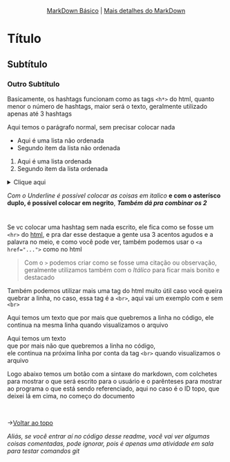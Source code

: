 <span id="topo">

<p style="text-align: center">
  <a href="#mdBasico">MarkDown Básico</a> |
  <a href="#mdDetalhado">Mais detalhes do MarkDown</a>
</p>

<span id="mdBasico">  

# Título

## Subtítulo

### Outro Subtítulo

Basicamente, os hashtags funcionam como as tags ```<h*>``` do html, quanto menor o número de hashtags, maior será o texto, geralmente utilizado apenas até 3 hashtags
  
Aqui temos o parágrafo normal, sem precisar colocar nada

- Aqui é uma lista não ordenada
- Segundo item da lista não ordenada

1. Aqui é uma lista ordenada
2. Segundo item da lista ordenada

<details>
  <summary> Clique aqui </summary>
  Aqui temos um texto "escondido" usando a tag details, o summary é o texto que aparece para a pessoa clicar e aparecer o conteúdo
</details>

_Com o Underline é possível colocar as coisas em italico_ **e com o asterísco duplo, é possível colocar em negrito**, _**Também dá pra combinar os 2**_

#
  
<span id="mdDetalhado">

Se vc colocar uma hashtag sem nada escrito, ele fica como se fosse um ```<hr>``` do <a href="https://www.w3schools.com/html/" target="_blank">html</a>, e pra dar esse destaque a gente usa 3 acentos agudos e a palavra no meio, e como você pode ver, também podemos usar o ```<a href="...">``` como no html

> Com o ```>``` podemos criar como se fosse uma citação ou observação, geralmente utilizamos também com o _Itálico_ para ficar mais bonito e destacado
  
Também podemos utilizar mais uma tag do html muito útil caso você queira quebrar a linha, no caso, essa tag é a ```<br>```, aqui vai um exemplo com e sem ```<br>```
  
Aqui temos um texto
que por mais que quebremos a linha no código,
ele continua na mesma linha quando visualizamos o arquivo
  
Aqui temos um texto <br> que por mais não que quebremos a linha no código, <br> ele continua na próxima linha por conta da tag ```<br>``` quando visualizamos o arquivo

Logo abaixo temos um botão com a sintaxe do markdown, com colchetes para mostrar o que será escrito para o usuário e o parênteses para mostrar ao programa o que está sendo referenciado, aqui no caso é o ID topo, que deixei lá em cima, no começo do documento

<br>
  
→[Voltar ao topo](#topo)
  
_Aliás, se você entrar aí no código desse readme, você vai ver algumas coisas comentadas, pode ignorar, pois é apenas uma atividade em sala para testar comandos git_

<!-- # PROJETO APRENDENDO GIT/GITHUB

## Autor: Pedro Augusto Nogueira Silva

O Nunes MEXEU no repositório

Nunes mexeu novamente


Alterei depois do nunes (Mantive a minha alteração)
======
Nunes mexendo de novo (E aceitei a alteração do nunes)

TESTE --> 
